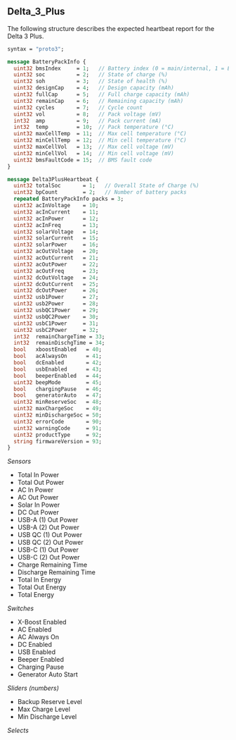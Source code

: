 ## Delta_3_Plus

The following structure describes the expected heartbeat report for the Delta 3 Plus.

```protobuf
syntax = "proto3";

message BatteryPackInfo {
  uint32 bmsIndex     = 1;   // Battery index (0 = main/internal, 1 = Extra Battery)
  uint32 soc          = 2;   // State of charge (%)
  uint32 soh          = 3;   // State of health (%)
  uint32 designCap    = 4;   // Design capacity (mAh)
  uint32 fullCap      = 5;   // Full charge capacity (mAh)
  uint32 remainCap    = 6;   // Remaining capacity (mAh)
  uint32 cycles       = 7;   // Cycle count
  uint32 vol          = 8;   // Pack voltage (mV)
  int32  amp          = 9;   // Pack current (mA)
  int32  temp         = 10;  // Pack temperature (°C)
  uint32 maxCellTemp  = 11;  // Max cell temperature (°C)
  uint32 minCellTemp  = 12;  // Min cell temperature (°C)
  uint32 maxCellVol   = 13;  // Max cell voltage (mV)
  uint32 minCellVol   = 14;  // Min cell voltage (mV)
  uint32 bmsFaultCode = 15;  // BMS fault code
}

message Delta3PlusHeartbeat {
  uint32 totalSoc       = 1;   // Overall State of Charge (%)
  uint32 bpCount        = 2;   // Number of battery packs
  repeated BatteryPackInfo packs = 3;
  uint32 acInVoltage    = 10;
  uint32 acInCurrent    = 11;
  uint32 acInPower      = 12;
  uint32 acInFreq       = 13;
  uint32 solarVoltage   = 14;
  uint32 solarCurrent   = 15;
  uint32 solarPower     = 16;
  uint32 acOutVoltage   = 20;
  uint32 acOutCurrent   = 21;
  uint32 acOutPower     = 22;
  uint32 acOutFreq      = 23;
  uint32 dcOutVoltage   = 24;
  uint32 dcOutCurrent   = 25;
  uint32 dcOutPower     = 26;
  uint32 usb1Power      = 27;
  uint32 usb2Power      = 28;
  uint32 usbQC1Power    = 29;
  uint32 usbQC2Power    = 30;
  uint32 usbC1Power     = 31;
  uint32 usbC2Power     = 32;
  int32  remainChargeTime = 33;
  int32  remainDischgTime = 34;
  bool   xboostEnabled   = 40;
  bool   acAlwaysOn      = 41;
  bool   dcEnabled       = 42;
  bool   usbEnabled      = 43;
  bool   beeperEnabled   = 44;
  uint32 beepMode        = 45;
  bool   chargingPause   = 46;
  bool   generatorAuto   = 47;
  uint32 minReserveSoc   = 48;
  uint32 maxChargeSoc    = 49;
  uint32 minDischargeSoc = 50;
  uint32 errorCode       = 90;
  uint32 warningCode     = 91;
  uint32 productType     = 92;
  string firmwareVersion = 93;
}
```

*Sensors*
- Total In Power
- Total Out Power
- AC In Power
- AC Out Power
- Solar In Power
- DC Out Power
- USB-A (1) Out Power
- USB-A (2) Out Power
- USB QC (1) Out Power
- USB QC (2) Out Power
- USB-C (1) Out Power
- USB-C (2) Out Power
- Charge Remaining Time
- Discharge Remaining Time
- Total In Energy
- Total Out Energy
- Total Energy

*Switches*
- X-Boost Enabled
- AC Enabled
- AC Always On
- DC Enabled
- USB Enabled
- Beeper Enabled
- Charging Pause
- Generator Auto Start

*Sliders (numbers)*
- Backup Reserve Level
- Max Charge Level
- Min Discharge Level

*Selects*

